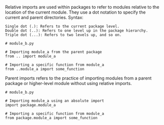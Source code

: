 Relative imports are used within packages to refer to modules relative to the location of the current module. They use a dot notation to specify the current and parent directories.
Syntax:

    Single dot (.): Refers to the current package level.
    Double dot (..): Refers to one level up in the package hierarchy.
    Triple dot (...): Refers to two levels up, and so on.
    
    # module_b.py

    # Importing module_a from the parent package
    from .. import module_a

    # Importing a specific function from module_a
    from ..module_a import some_function
    

Parent imports refers to the practice of importing modules from a parent package or higher-level module without using relative imports. 

    # module_b.py

    # Importing module_a using an absolute import
    import package.module_a

    # Importing a specific function from module_a
    from package.module_a import some_function